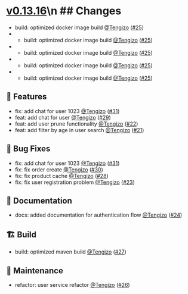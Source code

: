 # [v0.13.16](https://github.com/Tengizo/release-example/releases/tag/v0.13.16)\n ## Changes

- build: optimized docker image build [@Tengizo](https://github.com/Tengizo) ([#25](https://github.com/Tengizo/release-example/pull/25))
- - build: optimized docker image build [@Tengizo](https://github.com/Tengizo) ([#25](https://github.com/Tengizo/release-example/pull/25))
- - build: optimized docker image build [@Tengizo](https://github.com/Tengizo) ([#25](https://github.com/Tengizo/release-example/pull/25))
- - build: optimized docker image build [@Tengizo](https://github.com/Tengizo) ([#25](https://github.com/Tengizo/release-example/pull/25))
-  - build: optimized docker image build [@Tengizo](https://github.com/Tengizo) ([#25](https://github.com/Tengizo/release-example/pull/25))

## 🚀 Features

- fix: add chat for user 1023 [@Tengizo](https://github.com/Tengizo) ([#31](https://github.com/Tengizo/release-example/pull/31))
- feat: add chat for user [@Tengizo](https://github.com/Tengizo) ([#29](https://github.com/Tengizo/release-example/pull/29))
- feat: add user prune functionality [@Tengizo](https://github.com/Tengizo) ([#22](https://github.com/Tengizo/release-example/pull/22))
- feat: add filter by age in user search [@Tengizo](https://github.com/Tengizo) ([#21](https://github.com/Tengizo/release-example/pull/21))

## 🐛 Bug Fixes

- fix: add chat for user 1023 [@Tengizo](https://github.com/Tengizo) ([#31](https://github.com/Tengizo/release-example/pull/31))
- fix: fix order create [@Tengizo](https://github.com/Tengizo) ([#30](https://github.com/Tengizo/release-example/pull/30))
- fix: fix product cache [@Tengizo](https://github.com/Tengizo) ([#28](https://github.com/Tengizo/release-example/pull/28))
- fix: fix user registration problem [@Tengizo](https://github.com/Tengizo) ([#23](https://github.com/Tengizo/release-example/pull/23))

## 📜 Documentation

- docs: added documentation for authentication flow [@Tengizo](https://github.com/Tengizo) ([#24](https://github.com/Tengizo/release-example/pull/24))

## 🏗️ Build

- build: optimized maven  build [@Tengizo](https://github.com/Tengizo) ([#27](https://github.com/Tengizo/release-example/pull/27))

## 🧰 Maintenance

- refactor: user service refactor [@Tengizo](https://github.com/Tengizo) ([#26](https://github.com/Tengizo/release-example/pull/26))
